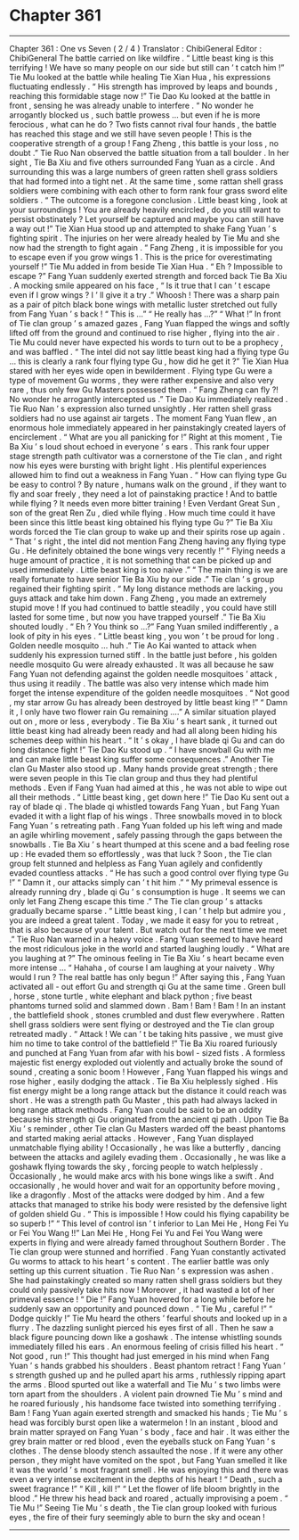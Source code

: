 
# Chapter 361


---

Chapter 361 : One vs Seven ( 2 / 4 )
Translator :
ChibiGeneral
Editor :
ChibiGeneral
The battle carried on like wildfire .
“ Little beast king is this terrifying ! We have so many people on our side but still can ’ t catch him !” Tie Mu looked at the battle while healing Tie Xian Hua , his expressions fluctuating endlessly .
“ His strength has improved by leaps and bounds , reaching this formidable stage now !” Tie Dao Ku looked at the battle in front , sensing he was already unable to interfere .
“ No wonder he arrogantly blocked us , such battle prowess … but even if he is more ferocious , what can he do ?
Two fists cannot rival four hands
, the battle has reached this stage and we still have seven people ! This is the cooperative strength of a group ! Fang Zheng , this battle is your loss , no doubt .” Tie Ruo Nan observed the battle situation from a tall boulder .
In her sight , Tie Ba Xiu and five others surrounded Fang Yuan as a circle . And surrounding this was a large numbers of green ratten shell grass soldiers that had formed into a tight net .
At the same time , some rattan shell grass soldiers were combining with each other to form rank four grass sword elite soldiers .
“ The outcome is a foregone conclusion . Little beast king , look at your surroundings ! You are already heavily encircled , do you still want to persist obstinately ? Let yourself be captured and maybe you can still have a way out !” Tie Xian Hua stood up and attempted to shake Fang Yuan ’ s fighting spirit .
The injuries on her were already healed by Tie Mu and she now had the strength to fight again .
“ Fang Zheng , it is impossible for you to escape even if you grow wings
1
. This is the price for overestimating yourself !” Tie Mu added in from beside Tie Xian Hua .
“ Eh ? Impossible to escape ?” Fang Yuan suddenly exerted strength and forced back Tie Ba Xiu . A mocking smile appeared on his face , “ Is it true that I can ’ t escape
even if I grow wings
? I ’ ll give it a try .”
Whoosh !
There was a sharp pain as a pair of pitch black bone wings with metallic luster stretched out fully from Fang Yuan ’ s back !
“ This is …”
“ He really has …?”
“ What !”
In front of Tie clan group ’ s amazed gazes , Fang Yuan flapped the wings and softly lifted off from the ground and continued to rise higher , flying into the air .
Tie Mu could never have expected his words to turn out to be a prophecy , and was baffled .
“ The intel did not say little beast king had a flying type Gu … this is clearly a rank four flying type Gu , how did he get it ?” Tie Xian Hua stared with her eyes wide open in bewilderment .
Flying type Gu were a type of movement Gu worms , they were rather expensive and also very rare , thus only few Gu Masters possessed them .
“ Fang Zheng can fly ?! No wonder he arrogantly intercepted us .” Tie Dao Ku immediately realized .
Tie Ruo Nan ’ s expression also turned unsightly . Her ratten shell grass soldiers had no use against air targets . The moment Fang Yuan flew , an enormous hole immediately appeared in her painstakingly created layers of encirclement .
“ What are you all panicking for !” Right at this moment , Tie Ba Xiu ’ s loud shout echoed in everyone ’ s ears .
This rank four upper stage strength path cultivator was a cornerstone of the Tie clan , and right now his eyes were bursting with bright light . His plentiful experiences allowed him to find out a weakness in Fang Yuan .
“ How can flying type Gu be easy to control ? By nature , humans walk on the ground , if they want to fly and soar freely , they need a lot of painstaking practice ! And to battle while flying ? It needs even more bitter training ! Even Verdant Great Sun , son of the great Ren Zu , died while flying . How much time could it have been since this little beast king obtained his flying type Gu ?”
Tie Ba Xiu words forced the Tie clan group to wake up and their spirits rose up again .
“ That ’ s right , the intel did not mention Fang Zheng having any flying type Gu . He definitely obtained the bone wings very recently !”
“ Flying needs a huge amount of practice , it is not something that can be picked up and used immediately . Little beast king is too naive .”
“ The main thing is we are really fortunate to have senior Tie Ba Xiu by our side .”
Tie clan ’ s group regained their fighting spirit .
“ My long distance methods are lacking , you guys attack and take him down . Fang Zheng , you made an extremely stupid move ! If you had continued to battle steadily , you could have still lasted for some time , but now you have trapped yourself .” Tie Ba Xiu shouted loudly .
“ Eh ? You think so …?” Fang Yuan smiled indifferently , a look of pity in his eyes .
“ Little beast king , you won ’ t be proud for long . Golden needle mosquito … huh .” Tie Ao Kai wanted to attack when suddenly his expression turned stiff .
In the battle just before , his golden needle mosquito Gu were already exhausted .
It was all because he saw Fang Yuan not defending against the golden needle mosquitoes ’ attack , thus using it readily . The battle was also very intense which made him forget the intense expenditure of the golden needle mosquitoes .
“ Not good , my star arrow Gu has already been destroyed by little beast king !”
“ Damn it , I only have two flower rain Gu remaining ….”
A similar situation played out on , more or less , everybody .
Tie Ba Xiu ’ s heart sank , it turned out little beast king had already been ready and had all along been hiding his schemes deep within his heart .
“ It ’ s okay , I have blade qi Gu and can do long distance fight !” Tie Dao Ku stood up .
“ I have snowball Gu with me and can make little beast king suffer some consequences .” Another Tie clan Gu Master also stood up .
Many hands provide great strength
; there were seven people in this Tie clan group and thus they had plentiful methods . Even if Fang Yuan had aimed at this , he was not able to wipe out all their methods .
“ Little beast king , get down here !” Tie Dao Ku sent out a ray of blade qi .
The blade qi whistled towards Fang Yuan , but Fang Yuan evaded it with a light flap of his wings .
Three snowballs moved in to block Fang Yuan ’ s retreating path .
Fang Yuan folded up his left wing and made an agile whirling movement , safely passing through the gaps between the snowballs .
Tie Ba Xiu ’ s heart thumped at this scene and a bad feeling rose up :
He evaded them so effortlessly , was that luck ?
Soon , the Tie clan group felt stunned and helpless as Fang Yuan agilely and confidently evaded countless attacks .
“ He has such a good control over flying type Gu !”
“ Damn it , our attacks simply can ’ t hit him .”
“ My primeval essence is already running dry , blade qi Gu ’ s consumption is huge . It seems we can only let Fang Zheng escape this time .”
The Tie clan group ’ s attacks gradually became sparse .
“ Little beast king , I can ’ t help but admire you , you are indeed a great talent . Today , we made it easy for you to retreat , that is also because of your talent . But watch out for the next time we meet .” Tie Ruo Nan warned in a heavy voice .
Fang Yuan seemed to have heard the most ridiculous joke in the world and started laughing loudly .
“ What are you laughing at ?” The ominous feeling in Tie Ba Xiu ’ s heart became even more intense …
“ Hahaha , of course I am laughing at your naivety . Why would I run ? The real battle has only begun !” After saying this , Fang Yuan activated all - out effort Gu and strength qi Gu at the same time .
Green bull , horse , stone turtle , white elephant and black python ; five beast phantoms turned solid and slammed down .
Bam ! Bam ! Bam !
In an instant , the battlefield shook , stones crumbled and dust flew everywhere . Ratten shell grass soldiers were sent flying or destroyed and the Tie clan group retreated madly .
“ Attack ! We can ’ t be taking hits passive , we must give him no time to take control of the battlefield !” Tie Ba Xiu roared furiously and punched at Fang Yuan from afar with his bowl - sized fists .
A formless majestic fist energy exploded out violently and actually broke the sound of sound , creating a sonic boom !
However , Fang Yuan flapped his wings and rose higher , easily dodging the attack .
Tie Ba Xiu helplessly sighed . His fist energy might be a long range attack but the distance it could reach was short .
He was a strength path Gu Master , this path had always lacked in long range attack methods . Fang Yuan could be said to be an oddity because his strength qi Gu originated from the ancient qi path .
Upon Tie Ba Xiu ’ s reminder , other Tie clan Gu Masters warded off the beast phantoms and started making aerial attacks .
However , Fang Yuan displayed unmatchable flying ability !
Occasionally , he was like a butterfly , dancing between the attacks and agilely evading them . Occasionally , he was like a goshawk flying towards the sky , forcing people to watch helplessly . Occasionally , he would make arcs with his bone wings like a swift . And occasionally , he would hover and wait for an opportunity before moving , like a dragonfly .
Most of the attacks were dodged by him . And a few attacks that managed to strike his body were resisted by the defensive light of golden shield Gu .
“ This is impossible ! How could his flying capability be so superb !”
“ This level of control isn ’ t inferior to Lan Mei He , Hong Fei Yu or Fei You Wang !!”
Lan Mei He , Hong Fei Yu and Fei You Wang were experts in flying and were already famed throughout Southern Border .
The Tie clan group were stunned and horrified .
Fang Yuan constantly activated Gu worms to attack to his heart ’ s content . The earlier battle was only setting up this current situation .
Tie Ruo Nan ’ s expression was ashen .
She had painstakingly created so many ratten shell grass soldiers but they could only passively take hits now ! Moreover , it had wasted a lot of her primeval essence !
“ Die !” Fang Yuan hovered for a long while before he suddenly saw an opportunity and pounced down .
“ Tie Mu , careful !”
“ Dodge quickly !”
Tie Mu heard the others ’ fearful shouts and looked up in a flurry .
The dazzling sunlight pierced his eyes first of all . Then he saw a black figure pouncing down like a goshawk .
The intense whistling sounds immediately filled his ears .
An enormous feeling of crisis filled his heart .
“ Not good , run !” This thought had just emerged in his mind when Fang Yuan ’ s hands grabbed his shoulders .
Beast phantom retract !
Fang Yuan ’ s strength gushed up and he pulled apart his arms , ruthlessly ripping apart the arms .
Blood spurted out like a waterfall and Tie Mu ’ s two limbs were torn apart from the shoulders .
A violent pain drowned Tie Mu ’ s mind and he roared furiously , his handsome face twisted into something terrifying .
Bam !
Fang Yuan again exerted strength and smacked his hands ; Tie Mu ’ s head was forcibly burst open like a watermelon !
In an instant , blood and brain matter sprayed on Fang Yuan ’ s body , face and hair . It was either the grey brain matter or red blood , even the eyeballs stuck on Fang Yuan ’ s clothes .
The dense bloody stench assaulted the nose . If it were any other person , they might have vomited on the spot , but Fang Yuan smelled it like it was the world ’ s most fragrant smell . He was enjoying this and there was even a very intense excitement in the depths of his heart !
“ Death , such a sweet fragrance !”
“ Kill , kill !”
“ Let the flower of life bloom brightly in the blood .”
He threw his head back and roared , actually improvising a poem .
“ Tie Mu !” Seeing Tie Mu ’ s death , the Tie clan group looked with furious eyes , the fire of their fury seemingly able to burn the sky and ocean !

---

